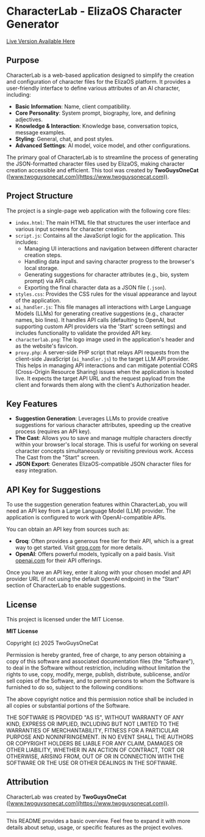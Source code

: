 # CharacterLab - ElizaOS Character Generator

[Live Version Available Here](https://www.twoguysonecat.com/characterlab/)

## Purpose

CharacterLab is a web-based application designed to simplify the creation and configuration of character files for the ElizaOS platform. It provides a user-friendly interface to define various attributes of an AI character, including:

*   **Basic Information**: Name, client compatibility.
*   **Core Personality**: System prompt, biography, lore, and defining adjectives.
*   **Knowledge & Interaction**: Knowledge base, conversation topics, message examples.
*   **Styling**: General, chat, and post styles.
*   **Advanced Settings**: AI model, voice model, and other configurations.

The primary goal of CharacterLab is to streamline the process of generating the JSON-formatted character files used by ElizaOS, making character creation accessible and efficient. This tool was created by **TwoGuysOneCat** ([www.twoguysonecat.com](https://www.twoguysonecat.com)).

## Project Structure

The project is a single-page web application with the following core files:

*   `index.html`: The main HTML file that structures the user interface and various input screens for character creation.
*   `script.js`: Contains all the JavaScript logic for the application. This includes:
    *   Managing UI interactions and navigation between different character creation steps.
    *   Handling data input and saving character progress to the browser's local storage.
    *   Generating suggestions for character attributes (e.g., bio, system prompt) via API calls.
    *   Exporting the final character data as a JSON file (`.json`).
*   `styles.css`: Provides the CSS rules for the visual appearance and layout of the application.
*   `ai_handler.js`: This file manages all interactions with Large Language Models (LLMs) for generating creative suggestions (e.g., character names, bio lines). It handles API calls (defaulting to OpenAI, but supporting custom API providers via the 'Start' screen settings) and includes functionality to validate the provided API key.
*   `characterlab.png`: The logo image used in the application's header and as the website's favicon.
*   `proxy.php`: A server-side PHP script that relays API requests from the client-side JavaScript (`ai_handler.js`) to the target LLM API provider. This helps in managing API interactions and can mitigate potential CORS (Cross-Origin Resource Sharing) issues when the application is hosted live. It expects the target API URL and the request payload from the client and forwards them along with the client's Authorization header.

## Key Features

*   **Suggestion Generation**: Leverages LLMs to provide creative suggestions for various character attributes, speeding up the creative process (requires an API key).
*   **The Cast**: Allows you to save and manage multiple characters directly within your browser's local storage. This is useful for working on several character concepts simultaneously or revisiting previous work. Access The Cast from the "Start" screen.
*   **JSON Export**: Generates ElizaOS-compatible JSON character files for easy integration.

## API Key for Suggestions

To use the suggestion generation features within CharacterLab, you will need an API key from a Large Language Model (LLM) provider. The application is configured to work with OpenAI-compatible APIs.

You can obtain an API key from sources such as:

*   **Groq**: Often provides a generous free tier for their API, which is a great way to get started. Visit [groq.com](https://groq.com/) for more details.
*   **OpenAI**: Offers powerful models, typically on a paid basis. Visit [openai.com](https://openai.com/) for their API offerings.

Once you have an API key, enter it along with your chosen model and API provider URL (if not using the default OpenAI endpoint) in the "Start" section of CharacterLab to enable suggestions.

## License

This project is licensed under the MIT License.

**MIT License**

Copyright (c) 2025 TwoGuysOneCat

Permission is hereby granted, free of charge, to any person obtaining a copy
of this software and associated documentation files (the "Software"), to deal
in the Software without restriction, including without limitation the rights
to use, copy, modify, merge, publish, distribute, sublicense, and/or sell
copies of the Software, and to permit persons to whom the Software is
furnished to do so, subject to the following conditions:

The above copyright notice and this permission notice shall be included in all
copies or substantial portions of the Software.

THE SOFTWARE IS PROVIDED "AS IS", WITHOUT WARRANTY OF ANY KIND, EXPRESS OR
IMPLIED, INCLUDING BUT NOT LIMITED TO THE WARRANTIES OF MERCHANTABILITY,
FITNESS FOR A PARTICULAR PURPOSE AND NONINFRINGEMENT. IN NO EVENT SHALL THE
AUTHORS OR COPYRIGHT HOLDERS BE LIABLE FOR ANY CLAIM, DAMAGES OR OTHER
LIABILITY, WHETHER IN AN ACTION OF CONTRACT, TORT OR OTHERWISE, ARISING FROM,
OUT OF OR IN CONNECTION WITH THE SOFTWARE OR THE USE OR OTHER DEALINGS IN THE
SOFTWARE.

## Attribution

CharacterLab was created by **TwoGuysOneCat** ([www.twoguysonecat.com](https://www.twoguysonecat.com)).

---

This README provides a basic overview. Feel free to expand it with more details about setup, usage, or specific features as the project evolves.
